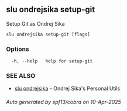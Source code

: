 ## slu ondrejsika setup-git

Setup Git as Ondrej Sika

```
slu ondrejsika setup-git [flags]
```

### Options

```
  -h, --help   help for setup-git
```

### SEE ALSO

* [slu ondrejsika](slu_ondrejsika.md)	 - Ondrej Sika's Personal Utils

###### Auto generated by spf13/cobra on 10-Apr-2025
